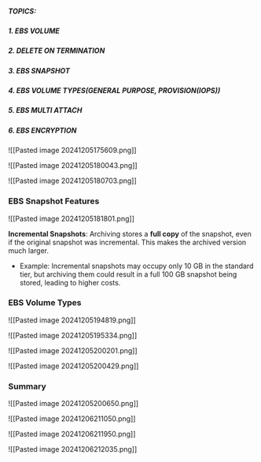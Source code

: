 ##### TOPICS:
##### 1. EBS VOLUME
##### 2. DELETE ON TERMINATION
##### 3. EBS SNAPSHOT
##### 4. EBS VOLUME TYPES(GENERAL PURPOSE, PROVISION(IOPS))
##### 5. EBS MULTI ATTACH
##### 6. EBS ENCRYPTION





![[Pasted image 20241205175609.png]]


![[Pasted image 20241205180043.png]]


![[Pasted image 20241205180703.png]]



### EBS Snapshot Features

![[Pasted image 20241205181801.png]]


**Incremental Snapshots**: Archiving stores a **full copy** of the snapshot, even if the original snapshot was incremental. This makes the archived version much larger.

- Example: Incremental snapshots may occupy only 10 GB in the standard tier, but archiving them could result in a full 100 GB snapshot being stored, leading to higher costs.




###   EBS Volume Types

![[Pasted image 20241205194819.png]]


![[Pasted image 20241205195334.png]]

![[Pasted image 20241205200201.png]]


![[Pasted image 20241205200429.png]]


### Summary

![[Pasted image 20241205200650.png]]


![[Pasted image 20241206211050.png]]


![[Pasted image 20241206211950.png]]



![[Pasted image 20241206212035.png]]


